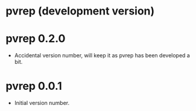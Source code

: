 # pvrep (development version)

# pvrep 0.2.0
* Accidental version number, will keep it as pvrep has been developed a bit.

# pvrep 0.0.1

* Initial version number.
